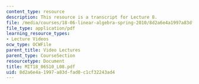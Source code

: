 ```yaml
---
content_type: resource
description: This resource is a transcript for Lecture 8.
file: /media/courses/18-06-linear-algebra-spring-2010/8d2a6e4a1997a83dfad0c1cf32243ad4_MIT18_06S10_L08.pdf
file_type: application/pdf
learning_resource_types:
- Lecture Videos
ocw_type: OCWFile
parent_title: Video Lectures
parent_type: CourseSection
resourcetype: Document
title: MIT18_06S10_L08.pdf
uid: 8d2a6e4a-1997-a83d-fad0-c1cf32243ad4
---
```

